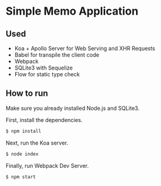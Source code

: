 # Simple Memo Application
## Used
- Koa + Apollo Server for Web Serving and XHR Requests
- Babel for transpile the client code
- Webpack
- SQLite3 with Sequelize
- Flow for static type check

## How to run
Make sure you already installed Node.js and SQLite3.

First, install the dependencies.

```bash
$ npm install
```

Next, run the Koa server.

```bash
$ node index
```

Finally, run Webpack Dev Server.

```bash
$ npm start
```
